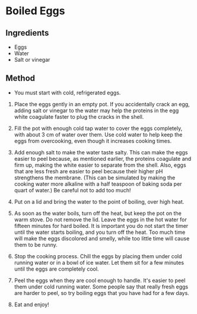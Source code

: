 # Boiled Eggs

## Ingredients

* Eggs
* Water
* Salt or vinegar

## Method

* You must start with cold, refrigerated eggs.

1. Place the eggs gently in an empty pot. If you accidentally crack an egg,
adding salt or vinegar to the water may help the proteins in the egg white
coagulate faster to plug the cracks in the shell.

1. Fill the pot with enough cold tap water to cover the eggs completely, with
about 3 cm of water over them. Use cold water to help keep the eggs from
overcooking, even though it increases cooking times.

1. Add enough salt to make the water taste salty. This can make the eggs easier
to peel because, as mentioned earlier, the proteins coagulate and firm up,
making the white easier to separate from the shell. Also, eggs that are less
fresh are easier to peel because their higher pH strengthens the membrane.
(This can be simulated by making the cooking water more alkaline with a half
teaspoon of baking soda per quart of water.) Be careful not to add too much!

1. Put on a lid and bring the water to the point of boiling, over high heat.

1. As soon as the water boils, turn off the heat, but keep the pot on the warm
stove. Do not remove the lid. Leave the eggs in the hot water for fifteen
minutes for hard boiled. It is important you do not start the timer until the
water starts boiling, and you turn off the heat. Too much time will make the
eggs discolored and smelly, while too little time will cause them to be runny.

1. Stop the cooking process. Chill the eggs by placing them under cold running
water or in a bowl of ice water. Let them sit for a few minutes until the eggs
are completely cool.

1. Peel the eggs when they are cool enough to handle. It's easier to peel them
under cold running water. Some people say that really fresh eggs are harder to
peel, so try boiling eggs that you have had for a few days.

1. Eat and enjoy!

